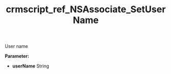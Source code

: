 ﻿---
title: crmscript_ref_NSAssociate_SetUserName
description: NSAssociate.SetUserName(String userName)
intellisense: NSAssociate.SetUserName
keywords: NSAssociate, GetUserName
so.topic: reference
---

User name

**Parameter:** 
 - **userName** String

